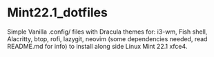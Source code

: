 # Mint22.1_dotfiles
 Simple Vanilla .config/ files with Dracula themes for: i3-wm, Fish shell, Alacritty, btop, rofi, lazygit, neovim (some dependencies needed, read README.md for info) to install along side Linux Mint 22.1 xfce4.
